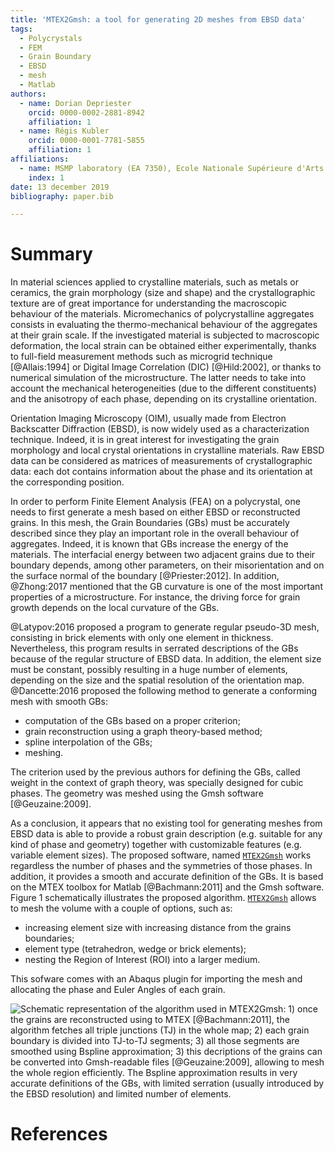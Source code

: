 ```yaml
---
title: 'MTEX2Gmsh: a tool for generating 2D meshes from EBSD data'
tags:
  - Polycrystals
  - FEM
  - Grain Boundary
  - EBSD
  - mesh
  - Matlab
authors:
  - name: Dorian Depriester
    orcid: 0000-0002-2881-8942
    affiliation: 1
  - name: Régis Kubler
    orcid: 0000-0001-7781-5855
    affiliation: 1
affiliations:
  - name: MSMP laboratory (EA 7350), Ecole Nationale Supérieure d'Arts et Métiers, 2 cours des Arts et Métiers - 13617 Aix-en-Provence, France
    index: 1
date: 13 december 2019
bibliography: paper.bib

---
```


# Summary
In material sciences applied to crystalline materials, such as metals or ceramics, the grain morphology (size and shape) and the crystallographic texture are of great importance for understanding the macroscopic behaviour of the materials.
Micromechanics of polycrystalline aggregates consists in evaluating the thermo-mechanical behaviour of the aggregates at their grain scale. If the investigated material is subjected to macroscopic deformation, the local strain can be obtained either experimentally, thanks to full-field measurement methods such as microgrid technique [@Allais:1994] or Digital Image Correlation (DIC) [@Hild:2002], or thanks to numerical simulation of the microstructure. The latter needs to take into account the mechanical heterogeneities (due to the different constituents) and the anisotropy of each phase, depending on its crystalline orientation.

Orientation Imaging Microscopy (OIM), usually made from Electron Backscatter Diffraction (EBSD), is now widely used as a characterization technique. Indeed, it is in great interest for investigating the grain morphology and local crystal orientations in crystalline materials. Raw EBSD data can be considered as matrices of measurements of crystallographic data: each dot contains information about the phase and its orientation at the corresponding position.

In order to perform Finite Element Analysis (FEA) on a polycrystal, one needs to first generate a mesh based on either EBSD or reconstructed grains. In this mesh, the Grain Boundaries (GBs) must be accurately described since they play an important role in the overall behaviour of aggregates. Indeed, it is known that GBs increase the energy of the materials. The interfacial energy between two adjacent grains due to their boundary depends, among other parameters, on their misorientation and on the surface normal of the boundary [@Priester:2012]. In addition, @Zhong:2017 mentioned that the GB curvature is one of the most important properties of a microstructure. For instance, the driving force for grain growth depends on the local curvature of the GBs.

@Latypov:2016 proposed a program to generate regular pseudo-3D mesh, consisting in brick elements with only one element in thickness. Nevertheless, this program results in serrated descriptions of the GBs because of the regular structure of EBSD data. In addition, the element size must be constant, possibly resulting in a huge number of elements, depending on the size and the spatial resolution of the orientation map. @Dancette:2016 proposed the following method to generate a conforming mesh with smooth GBs:

* computation of the GBs based on a proper criterion;
* grain reconstruction using a graph theory-based method;
* spline interpolation of the GBs;
* meshing.

The criterion used by the previous authors for defining the GBs, called weight in the context of graph theory, was specially designed for cubic phases. The geometry was meshed using the Gmsh software [@Geuzaine:2009].

As a conclusion, it appears that no existing tool for generating meshes from EBSD data is able to provide a robust grain description (e.g. suitable for any kind of phase and geometry) together with customizable features (e.g. variable element sizes). The proposed software, named [`MTEX2Gmsh`](https://github.com/DorianDepriester/mtex2Gmsh) works regardless the number of phases and the symmetries of those phases. In addition, it provides a smooth and accurate definition of the GBs. It is based on the MTEX toolbox for Matlab [@Bachmann:2011] and the Gmsh software. Figure 1 schematically illustrates the proposed algorithm. [`MTEX2Gmsh`](https://github.com/DorianDepriester/mtex2Gmsh) allows to mesh the volume with a couple of options, such as:

* increasing element size with increasing distance from the grains boundaries;
* element type (tetrahedron, wedge or brick elements);
* nesting the Region of Interest (ROI) into a larger medium.

This sofware comes with an Abaqus plugin for importing the mesh and allocating the phase and Euler Angles of each grain.


![Schematic representation of the algorithm used in `MTEX2Gmsh`: 1) once the grains are reconstructed using to `MTEX` [@Bachmann:2011], the algorithm fetches all triple junctions (TJ) in the whole map; 2) each grain boundary is divided into TJ-to-TJ segments; 3) all those segments are smoothed using Bspline approximation; 3) this decriptions of the grains can be converted into Gmsh-readable files [@Geuzaine:2009], allowing to mesh the whole region efficiently. The Bspline approximation results in very accurate definitions of the GBs, with limited serration (usually introduced by the EBSD resolution) and limited number of elements.](GraphicalAbstract.png)


# References
